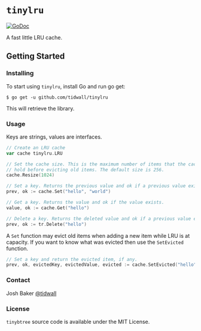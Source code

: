 # `tinylru`

[![GoDoc](https://godoc.org/github.com/tidwall/tinylru?status.svg)](https://godoc.org/github.com/tidwall/tinylru)

A fast little LRU cache. 

## Getting Started

### Installing

To start using `tinylru`, install Go and run go get:

```
$ go get -u github.com/tidwall/tinylru
```

This will retrieve the library.

### Usage

Keys are strings, values are interfaces.

```go
// Create an LRU cache
var cache tinylru.LRU

// Set the cache size. This is the maximum number of items that the cache can
// hold before evicting old items. The default size is 256.
cache.Resize(1024)

// Set a key. Returns the previous value and ok if a previous value exists.
prev, ok := cache.Set("hello", "world")

// Get a key. Returns the value and ok if the value exists.
value, ok := cache.Get("hello")

// Delete a key. Returns the deleted value and ok if a previous value exists.
prev, ok := tr.Delete("hello")
```

A `Set` function may evict old items when adding a new item while LRU is at
capacity. If you want to know what was evicted then use the `SetEvicted`
function.

```go
// Set a key and return the evicted item, if any.
prev, ok, evictedKey, evictedValue, evicted := cache.SetEvicted("hello")
```

### Contact

Josh Baker [@tidwall](https://twitter.com/tidwall)

### License

`tinybtree` source code is available under the MIT License.
